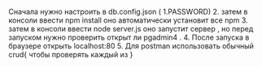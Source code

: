 Сначала нужно настроить в db.config.json (
    1.PASSWORD)
2. затем в консоли ввести npm install оно автоматически установит все npm
3. затем в консоли ввести node server.js оно запустит сервер , но перед запуском нужно проверить открыт ли pgadmin4 .
4. После запуска в браузере открыть localhost:80
5. Для postman использовать обычный crud{
    чтобы проверять каждый из 
}
    